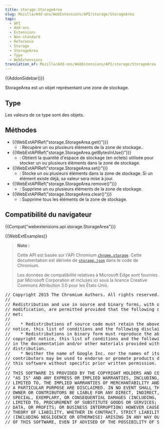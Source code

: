 ```yaml
---
title: storage.StorageArea
slug: Mozilla/Add-ons/WebExtensions/API/storage/StorageArea
tags:
  - API
  - Add-ons
  - Extensions
  - Non-standard
  - Reference
  - Storage
  - StorageArea
  - Type
  - WebExtensions
translation_of: Mozilla/Add-ons/WebExtensions/API/storage/StorageArea
---
```

{{AddonSidebar()}}

StorageArea est un objet représentant une zone de stockage.

## Type

Les valeurs de ce type sont des objets.

## Méthodes

- {{WebExtAPIRef("storage.StorageArea.get()")}}
  - : Récupère un ou plusieurs éléments de la zone de stockage..
- {{WebExtAPIRef("storage.StorageArea.getBytesInUse()")}}
  - : Obtient la quantité d'espace de stockage (en octets) utilisée pour stocker un ou plusieurs éléments dans la zone de stockage.
- {{WebExtAPIRef("storage.StorageArea.set()")}}
  - : Stocke un ou plusieurs éléments dans la zone de stockage. Si un élément existe déjà, sa valeur sera mise à jour.
- {{WebExtAPIRef("storage.StorageArea.remove()")}}
  - : Supprime un ou plusieurs éléments de la zone de stockage.
- {{WebExtAPIRef("storage.StorageArea.clear()")}}
  - : Supprime tous les éléments de la zone de stockage.

## Compatibilité du navigateur

{{Compat("webextensions.api.storage.StorageArea")}}

{{WebExtExamples}}

> **Note :**
>
> Cette API est basée sur l'API Chromium [`chrome.storage`](https://developer.chrome.com/extensions/storage). Cette documentation est dérivée de [`storage.json`](https://chromium.googlesource.com/chromium/src/+/master/extensions/common/api/storage.json) dans le code de Chromium.
>
> Les données de compatibilité relatives à Microsoft Edge sont fournies par Microsoft Corporation et incluses ici sous la licence Creative Commons Attribution 3.0 pour les États-Unis.

<div class="hidden"><pre>// Copyright 2015 The Chromium Authors. All rights reserved.
//
// Redistribution and use in source and binary forms, with or without
// modification, are permitted provided that the following conditions are
// met:
//
//    * Redistributions of source code must retain the above copyright
// notice, this list of conditions and the following disclaimer.
//    * Redistributions in binary form must reproduce the above
// copyright notice, this list of conditions and the following disclaimer
// in the documentation and/or other materials provided with the
// distribution.
//    * Neither the name of Google Inc. nor the names of its
// contributors may be used to endorse or promote products derived from
// this software without specific prior written permission.
//
// THIS SOFTWARE IS PROVIDED BY THE COPYRIGHT HOLDERS AND CONTRIBUTORS
// "AS IS" AND ANY EXPRESS OR IMPLIED WARRANTIES, INCLUDING, BUT NOT
// LIMITED TO, THE IMPLIED WARRANTIES OF MERCHANTABILITY AND FITNESS FOR
// A PARTICULAR PURPOSE ARE DISCLAIMED. IN NO EVENT SHALL THE COPYRIGHT
// OWNER OR CONTRIBUTORS BE LIABLE FOR ANY DIRECT, INDIRECT, INCIDENTAL,
// SPECIAL, EXEMPLARY, OR CONSEQUENTIAL DAMAGES (INCLUDING, BUT NOT
// LIMITED TO, PROCUREMENT OF SUBSTITUTE GOODS OR SERVICES; LOSS OF USE,
// DATA, OR PROFITS; OR BUSINESS INTERRUPTION) HOWEVER CAUSED AND ON ANY
// THEORY OF LIABILITY, WHETHER IN CONTRACT, STRICT LIABILITY, OR TORT
// (INCLUDING NEGLIGENCE OR OTHERWISE) ARISING IN ANY WAY OUT OF THE USE
// OF THIS SOFTWARE, EVEN IF ADVISED OF THE POSSIBILITY OF SUCH DAMAGE.
</pre></div>
